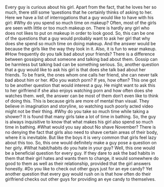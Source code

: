Every guy is curious about his girl. Apart from the fact, that he loves her so much, there still some ‘questions that he certainly thinks of asking to her. Here we have a list of interrogations that a guy would like to have with his girl:
#Why do you spend so much time on makeup?
Often, most of the girls are seen with little or too much makeup on. There is hardly any girl who does not likes to put on makeup in order to look good. So, this can be one of the questions that a guy would probably want to ask her girl that why does she spend so much time on doing makeup. And the answer would be because the girls like the way they look in it. Also, it is fun to wear makeup.
#How frequently do you talk bad about your friends?
There is a difference between gossiping about someone and talking bad about them. Gossip can be harmless but talking bad can be something serious. So, another question that a guy would like to ask his girl is that does she talk bad about her friends. To be frank, the ones whom one calls her friend, she can never talk bad about him or her. 
#Do you watch porn? If yes, how often?
This one got to be another question that would interest a guy. He might want to ask this to her girlfriend if she also enjoys watching porn and how often does she watches them. well, the answer can be most of them don’t even like to think of doing this. This is because girls are more of mental than visual. They believe in imagination and storyline, so watching such poorly acted video might not be their thing.
#Why do you take so much time while taking a shower?
It is found that many girls take a lot of time in bathing. So, the guy is always inquisitive to know that what makes his girl also spend so much time in bathing. 
#What would you say about No shave November?
There is no denying the fact that girls also need to shave certain areas of their body, where it is inevitable. But like the boys it is very common that girls feel lazy about this too. So, this one would definitely make a guy pose a question on her girly. 
#What habit/habits do you hate in your guy?
Well, this one would be a beneficial question for every guy. If they dare to ask the bad habits in them that their girl hates and wants them to change, it would somewhere do good to them as well as their relationship, provided that the girl answers honestly. 
#Do you like to check out other guys just for an eye candy?
Yet another question that every guy would rush on is that how often do their girlfriend checks out other guys for providing an eye candy to themselves. 
